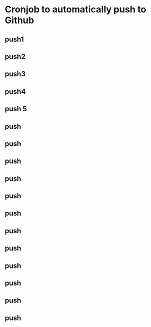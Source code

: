 # Cronjob to automatically push to Github
## push1
## push2
## push3
## push4
## push 5
## push
## push
## push
## push
## push
## push
## push
## push
## push
## push
## push
## push
